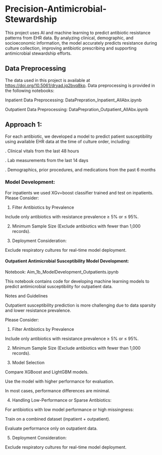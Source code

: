 # Precision-Antimicrobial-Stewardship
This project uses AI and machine learning to predict antibiotic resistance patterns from EHR data. By analyzing clinical, demographic, and socioeconomic information, the model accurately predicts resistance during culture collection, improving antibiotic prescribing and supporting antimicrobial stewardship efforts.

## Data Preprocessing
The data used in this project is available at https://doi.org/10.5061/dryad.jq2bvq8kp.
Data preprocessing is provided in the following notebooks:

Inpatient Data Preprocessing: DataPrepration_Inpatient_AllAbx.ipynb

Outpatient Data Preprocessing: DataPrepration_Outpatient_AllAbx.ipynb

## Approach 1:
For each antibiotic, we developed a model to predict patient susceptibility using available EHR data at the time of culture order, including:

  . Clinical vitals from the last 48 hours

  . Lab measurements from the last 14 days

  .  Demographics, prior procedures, and medications from the past 6 months


### Model Development: 

For inpatients we used XGv=boost classifier trained and test on inpatients.
Please Consider:
1. Filter Antibiotics by Prevalence

Include only antibiotics with resistance prevalence ≥ 5% or ≤ 95%.

2. Minimum Sample Size (Exclude antibiotics with fewer than 1,000 records).

3. Deployment Consideration:

Exclude respiratory cultures for real-time model deployment.


#### Outpatient Antimicrobial Susceptibility Model Development: 

Notebook: Aim_1b_ModelDevelopment_Outpatients.ipynb

This notebook contains code for developing machine learning models to predict antimicrobial susceptibility for outpatient data.

Notes and Guidelines

Outpatient susceptibility prediction is more challenging due to data sparsity and lower resistance prevalence. 

Please Consider:

1. Filter Antibiotics by Prevalence

Include only antibiotics with resistance prevalence ≥ 5% or ≤ 95%.

2. Minimum Sample Size (Exclude antibiotics with fewer than 1,000 records).

3. Model Selection

Compare XGBoost and LightGBM models.

Use the model with higher performance for evaluation.

In most cases, performance differences are minimal.

4. Handling Low-Performance or Sparse Antibiotics:

For antibiotics with low model performance or high missingness:

Train on a combined dataset (inpatient + outpatient).

Evaluate performance only on outpatient data.

5. Deployment Consideration:

Exclude respiratory cultures for real-time model deployment.
